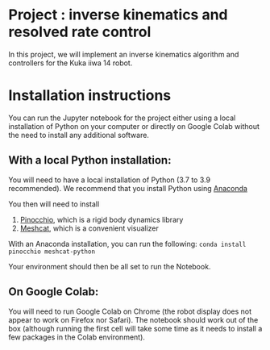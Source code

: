 # Project : inverse kinematics and resolved rate control
In this project, we will implement an inverse kinematics algorithm and controllers for the Kuka iiwa 14 robot.

# Installation instructions

You can run the Jupyter notebook for the project either using a local installation of Python on your computer or directly on Google Colab without the need to install any additional software.

## With a local Python installation:

You will need to have a local installation of Python (3.7 to 3.9 recommended). We recommend that you install Python using [Anaconda](https://www.anaconda.com/products/individual)

You then will need to install 
1. [Pinocchio](https://github.com/stack-of-tasks/pinocchio), which is a rigid body dynamics library
2. [Meshcat](https://github.com/rdeits/meshcat-python), which is a convenient visualizer

With an Anaconda installation, you can run the following:
``conda install pinocchio meshcat-python``

Your environment should then be all set to run the Notebook.


## On Google Colab:

You will need to run Google Colab on Chrome (the robot display does not appear to work on Firefox nor Safari). The notebook should work out of the box (although running the first cell will take some time as it needs to install a few packages in the Colab environment).




